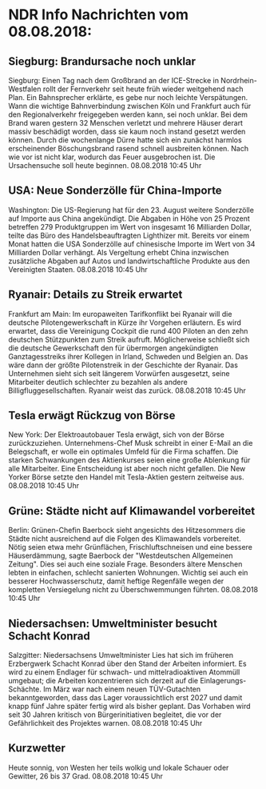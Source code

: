 # NDR Info Nachrichten vom 08.08.2018:


## Siegburg: Brandursache noch unklar
Siegburg: Einen Tag nach dem Großbrand an der ICE-Strecke in Nordrhein-Westfalen rollt der Fernverkehr seit heute früh wieder weitgehend nach Plan. Ein Bahnsprecher erklärte, es gebe nur noch leichte Verspätungen. Wann die wichtige Bahnverbindung zwischen Köln und Frankfurt auch für den Regionalverkehr freigegeben werden kann, sei noch unklar. Bei dem Brand waren gestern 32 Menschen verletzt und mehrere Häuser derart massiv beschädigt worden, dass sie kaum noch instand gesetzt werden können. Durch die wochenlange Dürre hatte sich ein zunächst harmlos erscheinender Böschungsbrand rasend schnell ausbreiten können. Nach wie vor ist nicht klar, wodurch das Feuer ausgebrochen ist. Die Ursachensuche soll heute beginnen. 08.08.2018 10:45 Uhr 

## USA: Neue Sonderzölle für China-Importe
Washington: Die US-Regierung hat für den 23. August weitere Sonderzölle auf Importe aus China angekündigt. Die Abgaben in Höhe von 25 Prozent betreffen 279 Produktgruppen im Wert von insgesamt 16 Milliarden Dollar, teilte das Büro des Handelsbeauftragten Lighthizer mit. Bereits vor einem Monat hatten die USA Sonderzölle auf chinesische Importe im Wert von 34 Milliarden Dollar verhängt. Als Vergeltung erhebt China inzwischen zusätzliche Abgaben auf Autos und landwirtschaftliche Produkte aus den Vereinigten Staaten. 08.08.2018 10:45 Uhr 

## Ryanair: Details zu Streik erwartet
Frankfurt am Main: Im europaweiten Tarifkonflikt bei Ryanair will die deutsche Pilotengewerkschaft in Kürze ihr Vorgehen erläutern. Es wird erwartet, dass die Vereinigung Cockpit die rund 400 Piloten an den zehn deutschen Stützpunkten zum Streik aufruft. Möglicherweise schließt sich die deutsche Gewerkschaft den für übermorgen angekündigten Ganztagesstreiks ihrer Kollegen in Irland, Schweden und Belgien an. Das wäre dann der größte Pilotenstreik in der Geschichte der Ryanair. Das Unternehmen sieht sich seit längerem Vorwürfen ausgesetzt, seine Mitarbeiter deutlich schlechter zu bezahlen als andere Billigfluggesellschaften. Ryanair weist das zurück. 08.08.2018 10:45 Uhr 

## Tesla erwägt Rückzug von Börse
New York:	Der Elektroautobauer Tesla erwägt, sich von der Börse zurückzuziehen. Unternehmens-Chef Musk schreibt in einer E-Mail an die Belegschaft, er wolle ein optimales Umfeld für die Firma schaffen. Die starken Schwankungen des Aktienkurses seien eine große Ablenkung für alle Mitarbeiter. Eine Entscheidung ist aber noch nicht gefallen. Die New Yorker Börse setzte den Handel mit Tesla-Aktien gestern zeitweise aus. 08.08.2018 10:45 Uhr 

## Grüne: Städte nicht auf Klimawandel vorbereitet
Berlin: Grünen-Chefin Baerbock sieht angesichts des Hitzesommers die Städte nicht ausreichend auf die Folgen des Klimawandels vorbereitet. Nötig seien etwa mehr Grünflächen, Frischluftschneisen und eine bessere Häuserdämmung, sagte Baerbock der "Westdeutschen Allgemeinen Zeitung". Dies sei auch eine soziale Frage. Besonders ältere Menschen lebten in einfachen, schlecht sanierten Wohnungen. Wichtig sei auch ein besserer Hochwasserschutz, damit heftige Regenfälle wegen der kompletten Versiegelung nicht zu Überschwemmungen führten. 08.08.2018 10:45 Uhr 

## Niedersachsen: Umweltminister besucht Schacht Konrad
Salzgitter: Niedersachsens Umweltminister Lies hat sich im früheren Erzbergwerk Schacht Konrad über den Stand der Arbeiten informiert. Es wird zu einem Endlager für schwach- und mittelradioaktiven Atommüll umgebaut; die Arbeiten konzentrieren sich derzeit auf die Einlagerungs-Schächte. Im März war nach einem neuen TÜV-Gutachten bekanntgeworden, dass das Lager voraussichtlich erst 2027 und damit knapp fünf Jahre später fertig wird als bisher geplant. Das Vorhaben wird seit 30 Jahren kritisch von Bürgerinitiativen begleitet, die vor der Gefährlichkeit des Projektes warnen. 08.08.2018 10:45 Uhr 

## Kurzwetter
Heute sonnig, von Westen her teils wolkig und lokale Schauer oder Gewitter, 26 bis 37 Grad. 08.08.2018 10:45 Uhr 
